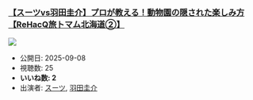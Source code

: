 ### [【スーツvs羽田圭介】プロが教える！動物園の隠された楽しみ方【ReHacQ旅トマム北海道②】](https://www.youtube.com/watch?v=yVXPK3-LpVE)
[![](https://img.youtube.com/vi/yVXPK3-LpVE/sddefault.jpg)](https://www.youtube.com/watch?v=yVXPK3-LpVE)
-   公開日: 2025-09-08
-   視聴数: 25
-   **いいね数: 2**
-   出演者: [スーツ](/rehacq_fan/people/スーツ "wikilink"), [羽田圭介](/rehacq_fan/people/羽田圭介 "wikilink")
